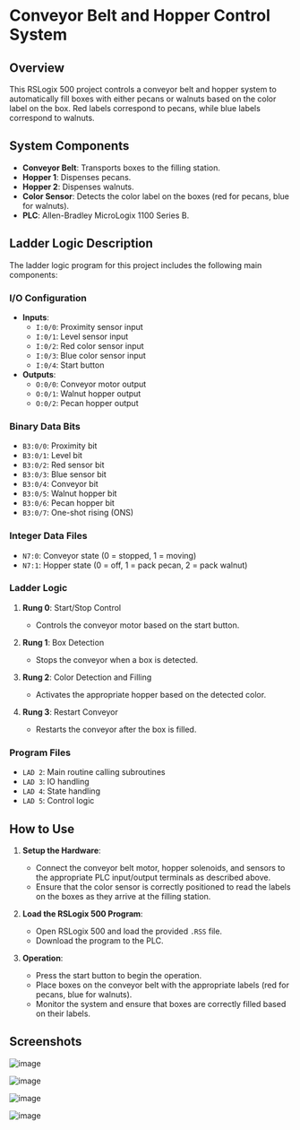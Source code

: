 # Conveyor Belt and Hopper Control System

## Overview

This RSLogix 500 project controls a conveyor belt and hopper system to automatically fill boxes with either pecans or walnuts based on the color label on the box. Red labels correspond to pecans, while blue labels correspond to walnuts.

## System Components

- **Conveyor Belt**: Transports boxes to the filling station.
- **Hopper 1**: Dispenses pecans.
- **Hopper 2**: Dispenses walnuts.
- **Color Sensor**: Detects the color label on the boxes (red for pecans, blue for walnuts).
- **PLC**: Allen-Bradley MicroLogix 1100 Series B.

## Ladder Logic Description

The ladder logic program for this project includes the following main components:

### I/O Configuration

- **Inputs**:
  - `I:0/0`: Proximity sensor input
  - `I:0/1`: Level sensor input
  - `I:0/2`: Red color sensor input
  - `I:0/3`: Blue color sensor input
  - `I:0/4`: Start button
- **Outputs**:
  - `O:0/0`: Conveyor motor output
  - `O:0/1`: Walnut hopper output
  - `O:0/2`: Pecan hopper output

### Binary Data Bits

- `B3:0/0`: Proximity bit
- `B3:0/1`: Level bit
- `B3:0/2`: Red sensor bit
- `B3:0/3`: Blue sensor bit
- `B3:0/4`: Conveyor bit
- `B3:0/5`: Walnut hopper bit
- `B3:0/6`: Pecan hopper bit
- `B3:0/7`: One-shot rising (ONS)

### Integer Data Files

- `N7:0`: Conveyor state (0 = stopped, 1 = moving)
- `N7:1`: Hopper state (0 = off, 1 = pack pecan, 2 = pack walnut)

### Ladder Logic

1. **Rung 0**: Start/Stop Control
    - Controls the conveyor motor based on the start button.

2. **Rung 1**: Box Detection
    - Stops the conveyor when a box is detected.

3. **Rung 2**: Color Detection and Filling
    - Activates the appropriate hopper based on the detected color.

4. **Rung 3**: Restart Conveyor
    - Restarts the conveyor after the box is filled.

### Program Files

- `LAD 2`: Main routine calling subroutines
- `LAD 3`: IO handling
- `LAD 4`: State handling
- `LAD 5`: Control logic

## How to Use

1. **Setup the Hardware**:
   - Connect the conveyor belt motor, hopper solenoids, and sensors to the appropriate PLC input/output terminals as described above.
   - Ensure that the color sensor is correctly positioned to read the labels on the boxes as they arrive at the filling station.

2. **Load the RSLogix 500 Program**:
   - Open RSLogix 500 and load the provided `.RSS` file.
   - Download the program to the PLC.

3. **Operation**:
   - Press the start button to begin the operation.
   - Place boxes on the conveyor belt with the appropriate labels (red for pecans, blue for walnuts).
   - Monitor the system and ensure that boxes are correctly filled based on their labels.

## Screenshots

![image](https://github.com/user-attachments/assets/a958ced0-7be8-4a23-9588-f6bdde442345)

![image](https://github.com/user-attachments/assets/066deccf-2cda-4ee7-ad05-c824d4f37c2e)

![image](https://github.com/user-attachments/assets/4369ece1-6a28-43e3-b0fa-bb13377a017d)

![image](https://github.com/user-attachments/assets/34226845-152c-4101-b4f4-207b9bfa60f3)


